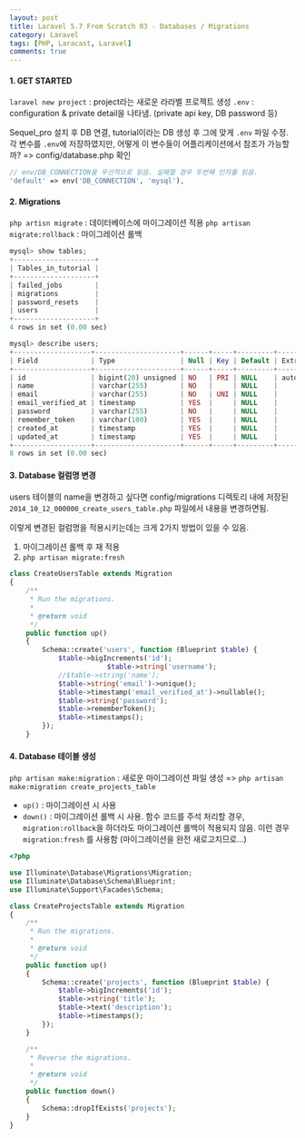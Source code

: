 ```yaml
---
layout: post
title: Laravel 5.7 From Scratch 03 - Databases / Migrations
category: Laravel
tags: [PHP, Laracast, Laravel]
comments: true
---
```




#### 1. GET STARTED

`laravel new project`  : project라는 새로운 라라벨 프로젝트 생성
`.env` : configuration & private detail을 나타냄. (private api key, DB password 등)

Sequel_pro 설치 후 DB 연결, tutorial이라는 DB 생성 후 그에 맞게 `.env` 파일 수정. 각 변수를 `.env`에 저장하였지만, 어떻게 이 변수들이 어플리케이션에서 참조가 가능할까? => config/database.php 확인

```php
// env/DB_CONNECTION을 우선적으로 읽음. 실패할 경우 두번째 인자를 읽음.
'default' => env('DB_CONNECTION', 'mysql'),
```



#### 2. Migrations

`php artisn migrate` : 데이터베이스에 마이그레이션 적용
`php artisan migrate:rollback` : 마이그레이션 롤백

```php
mysql> show tables;
+--------------------+
| Tables_in_tutorial |
+--------------------+
| failed_jobs        |
| migrations         |
| password_resets    |
| users              |
+--------------------+
4 rows in set (0.00 sec)

mysql> describe users;
+-------------------+---------------------+------+-----+---------+----------------+
| Field             | Type                | Null | Key | Default | Extra          |
+-------------------+---------------------+------+-----+---------+----------------+
| id                | bigint(20) unsigned | NO   | PRI | NULL    | auto_increment |
| name              | varchar(255)        | NO   |     | NULL    |                |
| email             | varchar(255)        | NO   | UNI | NULL    |                |
| email_verified_at | timestamp           | YES  |     | NULL    |                |
| password          | varchar(255)        | NO   |     | NULL    |                |
| remember_token    | varchar(100)        | YES  |     | NULL    |                |
| created_at        | timestamp           | YES  |     | NULL    |                |
| updated_at        | timestamp           | YES  |     | NULL    |                |
+-------------------+---------------------+------+-----+---------+----------------+
8 rows in set (0.00 sec)
```


#### 3. Database 컬럼명 변경

users 테이블의 name을 변경하고 싶다면 config/migrations 디렉토리 내에 저장된 `2014_10_12_000000_create_users_table.php` 파일에서 내용을 변경하면됨.

이렇게 변경된 컬럼명을 적용시키는데는 크게 2가지 방법이 있을 수 있음.

1. 마이그레이션 롤백 후 재 적용
2. `php artisan migrate:fresh`

```php
class CreateUsersTable extends Migration
{
    /**
     * Run the migrations.
     *
     * @return void
     */
    public function up()
    {
        Schema::create('users', function (Blueprint $table) {
            $table->bigIncrements('id');
						$table->string('username');
          	//$table->string('name');
            $table->string('email')->unique();
            $table->timestamp('email_verified_at')->nullable();
            $table->string('password');
            $table->rememberToken();
            $table->timestamps();
        });
    }
```



#### 4. Database 테이블 생성

`php artisan make:migration` : 새로운 마이그레이션 파일 생성 => `php artisan make:migration create_projects_table`

- `up()` : 마이그레이션 시 사용
- `down()` : 마이그레이션 롤백 시 사용. 함수 코드를 주석 처리할 경우, `migration:rollback`을 하더라도 마이그레이션 롤백이 적용되지 않음. 이런 경우 `migration:fresh` 를 사용함 (마이그레이션을 완전 새로고치므로...)

```php
<?php

use Illuminate\Database\Migrations\Migration;
use Illuminate\Database\Schema\Blueprint;
use Illuminate\Support\Facades\Schema;

class CreateProjectsTable extends Migration
{
    /**
     * Run the migrations.
     *
     * @return void
     */
    public function up()
    {
        Schema::create('projects', function (Blueprint $table) {
            $table->bigIncrements('id');
          	$table->string('title');
            $table->text('description');
            $table->timestamps();
        });
    }

    /**
     * Reverse the migrations.
     *
     * @return void
     */
    public function down()
    {
        Schema::dropIfExists('projects');
    }
}
```
